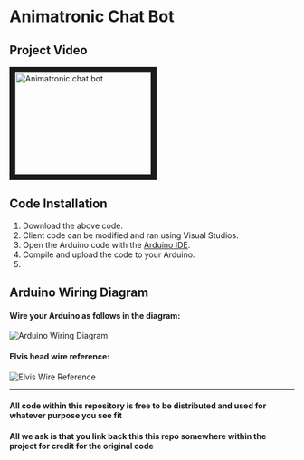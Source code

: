 <h1>Animatronic Chat Bot</h1>
<h2>Project Video</h2>
<a href="http://www.youtube.com/watch?feature=player_embedded&v=bDuW5bPuN5g" target="_blank">
  <img src="http://img.youtube.com/vi/bDuW5bPuN5g/0.jpg" alt="Animatronic chat bot" width="240" height="180" border="10" />
</a>
<h2>Code Installation</h2>
<ol>
  <li>Download the above code.</li>
  <li>Client code can be modified and ran using Visual Studios.</li>
  <li>Open the Arduino code with the <a href="https://www.arduino.cc/en/Main/Software">Arduino IDE</a>.</li>
  <li>Compile and upload the code to your Arduino.<li>
</ol>
<h2>Arduino Wiring Diagram</h2>
<h4>Wire your Arduino as follows in the diagram:</h4>
<img src="http://imgur.com/a/9FyUI.png" alt="Arduino Wiring Diagram">
<h4>Elvis head wire reference:</h4>
<img src="http://www.robots-and-androids.com/images/Hacking-Elvis-Wiring.jpg" alt="Elvis Wire Reference">
<hr>
<h4>All code within this repository is free to be distributed and used for whatever purpose you see fit</h4>
<h4>All we ask is that you link back this this repo somewhere within the project for credit for the original code</h4>
